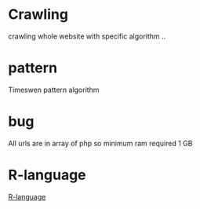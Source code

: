 #   Crawling
crawling whole website with specific algorithm .. 

#   pattern
Timeswen pattern algorithm 

#   bug 
All urls are in array of php 
so minimum ram required 1 GB

#  R-language 
<a  href="https://cran.r-project.org/doc/manuals/r-release/R-intro.pdf" >R-language </a>
